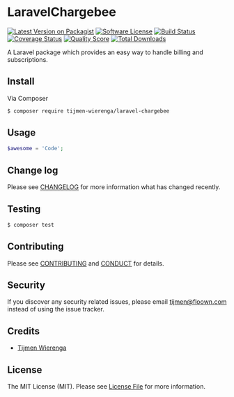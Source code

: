 # LaravelChargebee

[![Latest Version on Packagist][ico-version]][link-packagist]
[![Software License][ico-license]](LICENSE.md)
[![Build Status][ico-travis]][link-travis]
[![Coverage Status][ico-scrutinizer]][link-scrutinizer]
[![Quality Score][ico-code-quality]][link-code-quality]
[![Total Downloads][ico-downloads]][link-downloads]

A Laravel package which provides an easy way to handle billing and subscriptions.

## Install

Via Composer

``` bash
$ composer require tijmen-wierenga/laravel-chargebee
```

## Usage

``` php
$awesome = 'Code';
```

## Change log

Please see [CHANGELOG](CHANGELOG.md) for more information what has changed recently.

## Testing

``` bash
$ composer test
```

## Contributing

Please see [CONTRIBUTING](CONTRIBUTING.md) and [CONDUCT](CONDUCT.md) for details.

## Security

If you discover any security related issues, please email tijmen@floown.com instead of using the issue tracker.

## Credits

- [Tijmen Wierenga][link-author]

## License

The MIT License (MIT). Please see [License File](LICENSE.md) for more information.

[ico-version]: https://img.shields.io/packagist/v/TijmenWierenga/LaravelChargebee.svg?style=flat-square
[ico-license]: https://img.shields.io/badge/license-MIT-brightgreen.svg?style=flat-square
[ico-travis]: https://img.shields.io/travis/TijmenWierenga/LaravelChargebee/master.svg?style=flat-square
[ico-scrutinizer]: https://img.shields.io/scrutinizer/coverage/g/TijmenWierenga/LaravelChargebee.svg?style=flat-square
[ico-code-quality]: https://img.shields.io/scrutinizer/g/TijmenWierenga/LaravelChargebee.svg?style=flat-square
[ico-downloads]: https://img.shields.io/packagist/dt/TijmenWierenga/LaravelChargebee.svg?style=flat-square

[link-packagist]: https://packagist.org/packages/TijmenWierenga/LaravelChargebee
[link-travis]: https://travis-ci.org/TijmenWierenga/LaravelChargebee
[link-scrutinizer]: https://scrutinizer-ci.com/g/TijmenWierenga/LaravelChargebee/code-structure
[link-code-quality]: https://scrutinizer-ci.com/g/TijmenWierenga/LaravelChargebee
[link-downloads]: https://packagist.org/packages/TijmenWierenga/LaravelChargebee
[link-author]: https://github.com/TijmenWierenga
[link-contributors]: ../../contributors
